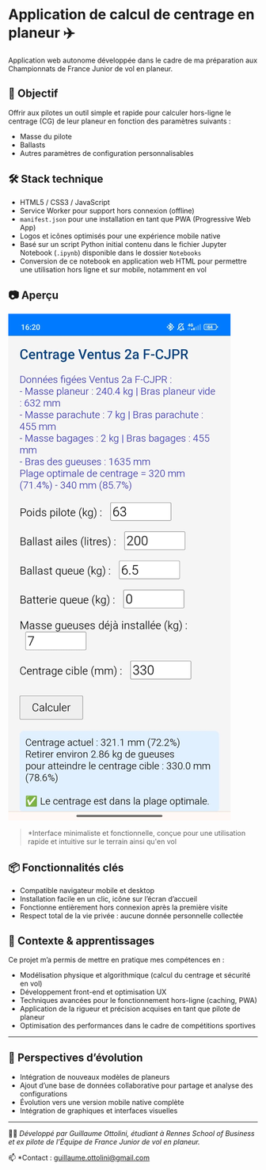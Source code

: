 # Application de calcul de centrage en planeur ✈️

Application web autonome développée dans le cadre de ma préparation aux Championnats de France Junior de vol en planeur.

## 🎯 Objectif

Offrir aux pilotes un outil simple et rapide pour calculer hors-ligne le centrage (CG) de leur planeur en fonction des paramètres suivants :  
- Masse du pilote  
- Ballasts  
- Autres paramètres de configuration personnalisables

## 🛠️ Stack technique

- HTML5 / CSS3 / JavaScript  
- Service Worker pour support hors connexion (offline)  
- `manifest.json` pour une installation en tant que PWA (Progressive Web App)  
- Logos et icônes optimisés pour une expérience mobile native  
- Basé sur un script Python initial contenu dans le fichier Jupyter Notebook (`.ipynb`) disponible dans le dossier `Notebooks`  
- Conversion de ce notebook en application web HTML pour permettre une utilisation hors ligne et sur mobile, notamment en vol

## 📷 Aperçu

![Capture d’écran de l’interface](./Images/Interface.jpg)

> *Interface minimaliste et fonctionnelle, conçue pour une utilisation rapide et intuitive sur le terrain ainsi qu'en vol

## 📦 Fonctionnalités clés

- Compatible navigateur mobile et desktop  
- Installation facile en un clic, icône sur l’écran d’accueil  
- Fonctionne entièrement hors connexion après la première visite  
- Respect total de la vie privée : aucune donnée personnelle collectée

## 🧠 Contexte & apprentissages

Ce projet m’a permis de mettre en pratique mes compétences en :  
- Modélisation physique et algorithmique (calcul du centrage et sécurité en vol)  
- Développement front-end et optimisation UX  
- Techniques avancées pour le fonctionnement hors-ligne (caching, PWA)  
- Application de la rigueur et précision acquises en tant que pilote de planeur
- Optimisation des performances dans le cadre de compétitions sportives

---

## 🧩 Perspectives d’évolution

- Intégration de nouveaux modèles de planeurs  
- Ajout d’une base de données collaborative pour partage et analyse des configurations  
- Évolution vers une version mobile native complète
- Intégration de graphiques et interfaces visuelles

---

👨‍💻 *Développé par Guillaume Ottolini, étudiant à Rennes School of Business et ex pilote de l’Équipe de France Junior de vol en planeur.*  

📫 *Contact : guillaume.ottolini@gmail.com
